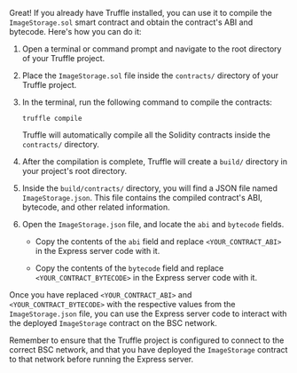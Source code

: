 Great! If you already have Truffle installed, you can use it to compile the `ImageStorage.sol` smart contract and obtain the contract's ABI and bytecode. Here's how you can do it:

1. Open a terminal or command prompt and navigate to the root directory of your Truffle project.

2. Place the `ImageStorage.sol` file inside the `contracts/` directory of your Truffle project.

3. In the terminal, run the following command to compile the contracts:
   ```
   truffle compile
   ```

   Truffle will automatically compile all the Solidity contracts inside the `contracts/` directory.

4. After the compilation is complete, Truffle will create a `build/` directory in your project's root directory.

5. Inside the `build/contracts/` directory, you will find a JSON file named `ImageStorage.json`. This file contains the compiled contract's ABI, bytecode, and other related information.

6. Open the `ImageStorage.json` file, and locate the `abi` and `bytecode` fields.

   - Copy the contents of the `abi` field and replace `<YOUR_CONTRACT_ABI>` in the Express server code with it.

   - Copy the contents of the `bytecode` field and replace `<YOUR_CONTRACT_BYTECODE>` in the Express server code with it.

Once you have replaced `<YOUR_CONTRACT_ABI>` and `<YOUR_CONTRACT_BYTECODE>` with the respective values from the `ImageStorage.json` file, you can use the Express server code to interact with the deployed `ImageStorage` contract on the BSC network.

Remember to ensure that the Truffle project is configured to connect to the correct BSC network, and that you have deployed the `ImageStorage` contract to that network before running the Express server.
